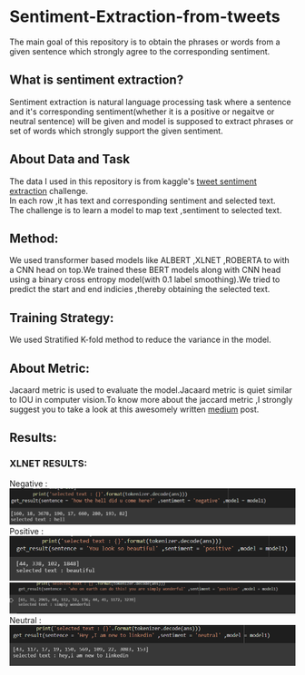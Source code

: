 # Sentiment-Extraction-from-tweets
The main goal of this repository is to obtain the phrases or words from a given sentence which strongly agree to the corresponding sentiment.
## What is sentiment extraction?
Sentiment extraction is natural language processing task where a sentence and it's corresponding sentiment(whether it is a positive or negaitve or neutral sentence) will be given and model is supposed to extract phrases or set of words which strongly support the given sentiment.
## About Data and Task
The data I used in this repository is from kaggle's [tweet sentiment extraction](https://www.kaggle.com/c/tweet-sentiment-extraction/data) challenge.<br/>
In each row ,it has text and corresponding sentiment and selected text.<br/>
The challenge is to learn a model to map text ,sentiment to selected text.

## Method:
We used transformer based models like ALBERT ,XLNET ,ROBERTA to with a CNN head on top.We trained these BERT models along with CNN head using a binary cross entropy model(with 0.1 label smoothing).We tried to predict the start and end indicies ,thereby obtaining the selected text.

## Training Strategy:
We used Stratified K-fold method to reduce the variance in the model.

##  About Metric:
Jacaard metric is used to evaluate the model.Jacaard metric is quiet similar to IOU in computer vision.To know more about the jaccard metric ,I strongly suggest you to take a look at this awesomely written [medium](https://towardsdatascience.com/overview-of-text-similarity-metrics-3397c4601f50) post.
## Results:
### XLNET RESULTS:
Negative : <br/>
 !["negative"](https://github.com/mano3-1/Sentiment-Extraction-from-tweets/blob/master/results/xlnet1.PNG)<br/>
Positive : <br/>
 !["positive"](https://github.com/mano3-1/Sentiment-Extraction-from-tweets/blob/master/results/xlnet2.PNG)<br/>
 !["positive"](https://github.com/mano3-1/Sentiment-Extraction-from-tweets/blob/master/results/xlnet3.PNG)<br/>
Neutral : <br/>
 !["neutral"](https://github.com/mano3-1/Sentiment-Extraction-from-tweets/blob/master/results/xlnet4.PNG)<br/>
